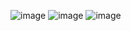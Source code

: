 ![image](https://github.com/githubwwj/AppUpgrade/后台下载.png)
![image](https://github.com/githubwwj/AppUpgrade/下载界面.png)
![image](https://github.com/githubwwj/AppUpgrade/是否安装下载好的安装包.png)